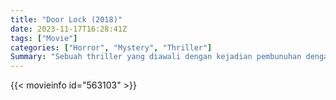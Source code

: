 ```yaml
---
title: "Door Lock (2018)"
date: 2023-11-17T16:28:41Z
tags: ["Movie"]
categories: ["Horror", "Mystery", "Thriller"]
Summary: "Sebuah thriller yang diawali dengan kejadian pembunuhan dengan jejak orang asing memasuki rumah Kyung Min yang tinggal sendirian di satu kamar."
---
```


<mux-player stream-type="on-demand"
src="https://kp3d-my.sharepoint.com/personal/ryoo_kp3d_onmicrosoft_com/_layouts/15/download.aspx?share=EYwDzoz_TjtPj8XWzPWZWdYBxTHTxFKSzZNS4U71DBJ45w" prefer-playback="mse" controls>

</mux-player>


{{< movieinfo id="563103" >}}

<script src="https://cdn.jsdelivr.net/npm/@mux/mux-player"></script>

 <script type="application/ld+json ">
{
"@context": "https://schema.org/",
"@type": "VideoObject",
"name": "Door Lock (2018)",
"contentUrl": "https://stream.mux.com/NKQJo82TKjA67GhAel4ODSbNN6P5FxPNOelpdHW4ifs.m3u8?min_resolution=480p",
"thumbnailUrl": "https://www.themoviedb.org/t/p/original/5iKOsCYLAZHLorhSfqc2jenDbwC.jpg?width=314&fit_mode=preserve&time=25",
"uploadDate": "2023-11-17T16:28:41Z",
}

</script>